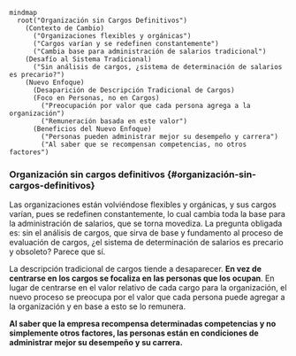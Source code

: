 ```mermaid
mindmap
  root("Organización sin Cargos Definitivos")
    (Contexto de Cambio)
      ("Organizaciones flexibles y orgánicas")
      ("Cargos varían y se redefinen constantemente")
      ("Cambia base para administración de salarios tradicional")
    (Desafío al Sistema Tradicional)
      ("Sin análisis de cargos, ¿sistema de determinación de salarios es precario?")
    (Nuevo Enfoque)
      (Desaparición de Descripción Tradicional de Cargos)
      (Foco en Personas, no en Cargos)
        ("Preocupación por valor que cada persona agrega a la organización")
        ("Remuneración basada en este valor")
      (Beneficios del Nuevo Enfoque)
        ("Personas pueden administrar mejor su desempeño y carrera")
        ("Al saber que se recompensan competencias, no otros factores")
```

### Organización sin cargos definitivos {#organización-sin-cargos-definitivos}

Las organizaciones están volviéndose flexibles y orgánicas, y sus cargos varían, pues se redefinen constantemente, lo cual cambia toda la base para la administración de salarios, que se torna movediza. La pregunta obligada es: sin el análisis de cargos, que sirva de base y fundamento al proceso de evaluación de cargos, ¿el sistema de determinación de salarios es precario y obsoleto? Parece que sí.

La descripción tradicional de cargos tiende a desaparecer. **En vez de centrarse en los cargos se focaliza en las personas que los ocupan**. En lugar de centrarse en el valor relativo de cada cargo para la organización, el nuevo proceso se preocupa por el valor que cada persona puede agregar a la organización y en base a esto se lo remunera.

**Al saber que la empresa recompensa determinadas competencias y no simplemente otros factores, las personas están en condiciones de administrar mejor su desempeño y su carrera.** 